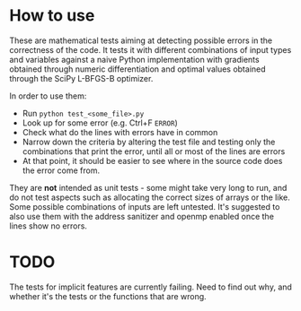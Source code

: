 # How to use

These are mathematical tests aiming at detecting possible errors in the correctness of the code. It tests it with different combinations of input types and variables against a naive Python implementation with gradients obtained through numeric differentiation and optimal values obtained through the SciPy L-BFGS-B optimizer.

In order to use them:
* Run `python test_<some_file>.py`
* Look up for some error (e.g. Ctrl+F `ERROR`)
* Check what do the lines with errors have in common
* Narrow down the criteria by altering the test file and testing only the combinations that print the error, until all or most of the lines are errors
* At that point, it should be easier to see where in the source code does the error come from.

They are **not** intended as unit tests - some might take very long to run, and do not test aspects such as allocating the correct sizes of arrays or the like. Some possible combinations of inputs are left untested. It's suggested to also use them with the address sanitizer and openmp enabled once the lines show no errors.

# TODO

The tests for implicit features are currently failing. Need to find out why, and whether it's the tests or the functions that are wrong.
